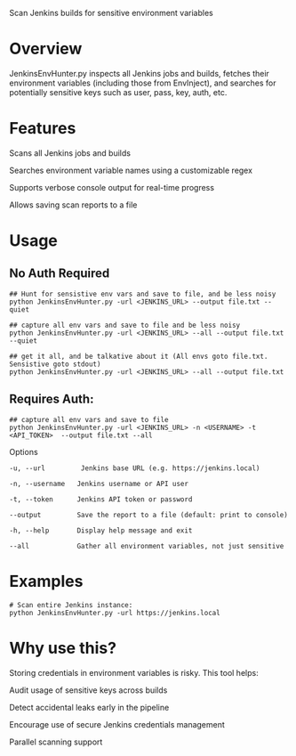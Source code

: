 Scan Jenkins builds for sensitive environment variables

# Overview
JenkinsEnvHunter.py inspects all  Jenkins jobs and builds, fetches their environment variables (including those from EnvInject), and searches for potentially sensitive keys such as user, pass, key, auth, etc.

# Features
Scans all Jenkins jobs and builds

Searches environment variable names using a customizable regex

Supports verbose console output for real-time progress

Allows saving scan reports to a file

# Usage

## No Auth Required
```
## Hunt for sensistive env vars and save to file, and be less noisy
python JenkinsEnvHunter.py -url <JENKINS_URL> --output file.txt --quiet

## capture all env vars and save to file and be less noisy
python JenkinsEnvHunter.py -url <JENKINS_URL> --all --output file.txt --quiet

## get it all, and be talkative about it (All envs goto file.txt. Sensistive goto stdout)
python JenkinsEnvHunter.py -url <JENKINS_URL> --all --output file.txt 
```

## Requires Auth:
```
## capture all env vars and save to file
python JenkinsEnvHunter.py -url <JENKINS_URL> -n <USERNAME> -t <API_TOKEN>  --output file.txt --all
```

Options
```
-u, --url         Jenkins base URL (e.g. https://jenkins.local)

-n, --username   Jenkins username or API user

-t, --token      Jenkins API token or password

--output         Save the report to a file (default: print to console)

-h, --help       Display help message and exit

--all            Gather all environment variables, not just sensitive
```

# Examples
```
# Scan entire Jenkins instance:
python JenkinsEnvHunter.py -url https://jenkins.local 

```

# Why use this?
Storing credentials in environment variables is risky. This tool helps:

Audit usage of sensitive keys across builds

Detect accidental leaks early in the pipeline

Encourage use of secure Jenkins credentials management

Parallel scanning support

